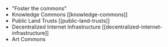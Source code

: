 - "Foster the commons"
- Knowledge Commons [[knowledge-commons]]
- Public Land Trusts [[public-land-trusts]]
- Decentralized Internet Infrastructure [[decentralized-internet-infrastructure]]
- Art Commons